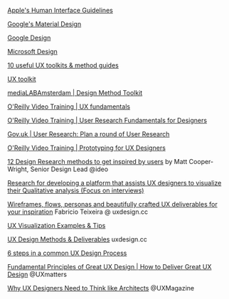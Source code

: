 
[Apple's Human Interface Guidelines](https://developer.apple.com/design/human-interface-guidelines/)

[Google's Material Design](https://material.io/design/)

[Google Design](https://design.google)

[Microsoft Design](https://www.microsoft.com/design/)

[10 useful UX toolkits & method guides](http://www.uxforthemasses.com/ux-toolkits-method-guides/)

[UX toolkit](https://medium.com/uxblog/ux-toolkit-33da59b08366)

[mediaLABAmsterdam | Design Method Toolkit](https://medialabamsterdam.com/toolkit/)

[O'Reilly Video Training | UX fundamentals](https://www.youtube.com/playlist?list=PLtNErhYMkHnH9yrZMt644XxXNXy8sFoR8)

[O'Reilly Video Training | User Research Fundamentals for Designers](https://www.youtube.com/playlist?list=PLtNErhYMkHnFILuJ12-pWUdbZphhHKPAd)

[Gov.uk | User Research: Plan a round of User Research](https://www.gov.uk/service-manual/user-research/plan-round-of-user-research)

[O'Reilly Video Training | Prototyping for UX Designers](https://www.youtube.com/playlist?list=PLtNErhYMkHnGnf72imhrjLCIBlM0fUqMs)

[12 Design Research methods to get inspired by users](https://medium.com/design-research-methods/12-design-research-methods-to-get-inspired-by-users-cae4789a094b) by Matt Cooper-Wright, Senior Design Lead @ideo

[Research for developing a platform that assists UX designers to visualize their Qualitative analysis (Focus on interviews)](https://blog.prototypr.io/part-1-research-for-developing-a-platform-that-assists-ux-designers-to-visualize-their-518c8bfff87)

[Wireframes, flows, personas and beautifully crafted UX deliverables for your inspiration](https://uxdesign.cc/wireframes-flows-personas-and-beautifully-crafted-ux-deliverables-for-your-inspiration-bb7a8d99af62) Fabricio Teixeira @ uxdesign.cc

[UX Visualization Examples & Tips](https://medium.com/@UXAliveTurkey/ux-visualization-examples-tips-950fcb5d2ebe) 

[UX Design Methods & Deliverables](https://uxdesign.cc/ux-design-methods-deliverables-657f54ce3c7d) uxdesign.cc

[6 steps in a common UX Design Process](https://blog.prototypr.io/a-common-product-ux-design-process-55af4ab5665e)

[Fundamental Principles of Great UX Design | How to Deliver Great UX Design](https://www.uxmatters.com/mt/archives/2014/11/fundamental-principles-of-great-ux-design-how-to-deliver-great-ux-design.php) @UXmatters

[Why UX Designers Need to Think like Architects](https://uxmag.com/articles/why-ux-designers-need-to-think-like-architects) @UXMagazine


